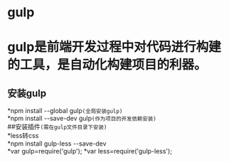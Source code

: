 gulp
===
# gulp是前端开发过程中对代码进行构建的工具，是自动化构建项目的利器。<br>
## 安装gulp<br>
*npm install --global gulp`(全局安装gulp)`<br>
*npm install --save-dev gulp`(作为项目的开发依赖安装)`<br>
##安装插件`(需在gulp文件目录下安装)`<br>
*less转css<br>
    *npm install gulp-less --save-dev<br>
    *var gulp=require('gulp');
    *var less=require('gulp-less');

